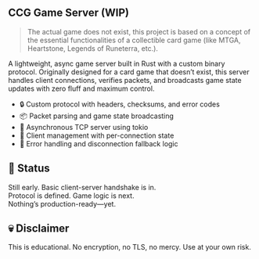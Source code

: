 ## CCG Game Server (WIP)

> The actual game does not exist, this project is based on a concept of the essential functionalities of a collectible card game (like MTGA, Heartstone, Legends of Runeterra, etc.).

A lightweight, async game server built in Rust with a custom binary protocol.
Originally designed for a card game that doesn’t exist, this server handles client connections, verifies packets, and broadcasts game state updates with zero fluff and maximum control.

- 🔒 Custom protocol with headers, checksums, and error codes
- 📦 Packet parsing and game state broadcasting
- 📡 Asynchronous TCP server using tokio
- 👥 Client management with per-connection state
- 🛑 Error handling and disconnection fallback logic

## 🧪 Status

Still early. Basic client-server handshake is in. <br>
Protocol is defined. Game logic is next.<br>
Nothing’s production-ready—yet.<br>

## 💀 Disclaimer

This is educational. No encryption, no TLS, no mercy.
Use at your own risk.